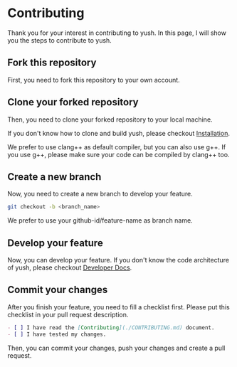 # Contributing

Thank you for your interest in contributing to yush.
In this page, I will show you the steps to contribute to yush.

## Fork this repository

First, you need to fork this repository to your own account.

## Clone your forked repository

Then, you need to clone your forked repository to your local machine.

If you don't know how to clone and build yush, please checkout [Installation](./installation.md).

We prefer to use clang++ as default compiler, but you can also use g++.
If you use g++, please make sure your code can be compiled by clang++ too.

## Create a new branch

Now, you need to create a new branch to develop your feature.

```sh
git checkout -b <branch_name>
```

We prefer to use your github-id/feature-name as branch name.

## Develop your feature

Now, you can develop your feature.
If you don't know the code architecture of yush, please checkout [Developer Docs](./develop.md).

## Commit your changes

After you finish your feature, you need to fill a checklist first.
Please put this checklist in your pull request description.

```md
- [ ] I have read the [Contributing](./CONTRIBUTING.md) document.
- [ ] I have tested my changes.
```

Then, you can commit your changes, push your changes and create a pull request.
